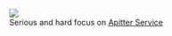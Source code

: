 ![](https://komarev.com/ghpvc/?username=mzarchi) <br>
Serious and hard focus on [Apitter Service](https://github.com/mzarchi/apitter-service)
<!--
**mzarchi/mzarchi** is a ✨ _special_ ✨ repository because its `README.md` (this file) appears on your GitHub profile.

Here are some ideas to get you started:

- 🔭 I’m currently working on ...
- 🌱 I’m currently learning ...
- 👯 I’m looking to collaborate on ...
- 🤔 I’m looking for help with ...
- 💬 Ask me about ...
- 📫 How to reach me: ...
- 😄 Pronouns: ...
- ⚡ Fun fact: ...
-->
